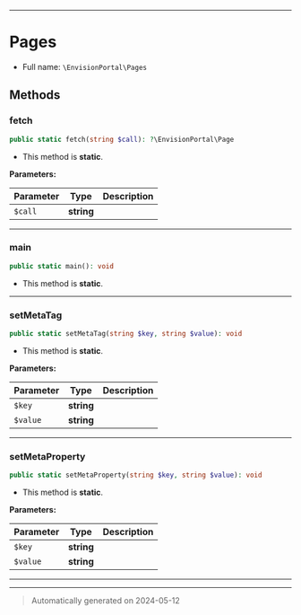 ***

# Pages





* Full name: `\EnvisionPortal\Pages`




## Methods


### fetch



```php
public static fetch(string $call): ?\EnvisionPortal\Page
```



* This method is **static**.




**Parameters:**

| Parameter | Type | Description |
|-----------|------|-------------|
| `$call` | **string** |  |





***

### main



```php
public static main(): void
```



* This method is **static**.








***

### setMetaTag



```php
public static setMetaTag(string $key, string $value): void
```



* This method is **static**.




**Parameters:**

| Parameter | Type | Description |
|-----------|------|-------------|
| `$key` | **string** |  |
| `$value` | **string** |  |





***

### setMetaProperty



```php
public static setMetaProperty(string $key, string $value): void
```



* This method is **static**.




**Parameters:**

| Parameter | Type | Description |
|-----------|------|-------------|
| `$key` | **string** |  |
| `$value` | **string** |  |





***


***
> Automatically generated on 2024-05-12
